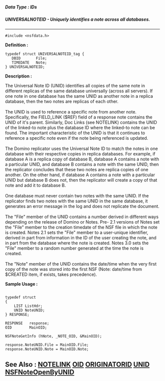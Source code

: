 ##### Data Type : IDs
##### UNIVERSALNOTEID - Uniquely identifies a note across all databases.
---
```
#include <nsfdata.h>
```

**Definition :**
```
typedef struct UNIVERSALNOTEID_tag {
   DBID       File;
   TIMEDATE   Note;
} UNIVERSALNOTEID;
```

**Description :**

The Universal Note ID (UNID) identifies all copies of the same note in different replicas of the same database universally (across all servers).  If one note in one database has the same UNID as another note in a replica database, then the two notes are replicas of each other.<br>
<br>
The UNID is used to reference a specific note from another note. Specifically, the FIELD_LINK ($REF) field of a response note contains the UNID of it's parent.  Similarly, Doc Links (see NOTELINK) contains the UNID of the linked-to note plus the database ID where the linked-to note can be found. The important characteristic of the UNID is that it continues to reference a specific note even if the note being referenced is updated.<br>
<br>
The Domino replicator uses the Universal Note ID to match the notes in one database with their respective copies in replica databases. For example, if database A is a replica copy of database B, database A contains a note with a particular UNID, and database B contains a note with the same UNID, then the replicator concludes that these two notes are replica copies of one another. On the other hand, if database A contains a note with a particular UNID but database B does not, then the replicator will create a copy of that note and add it to database B.  <br>
<br>
One database must never contain two notes with the same UNID. If the replicator finds two notes with the same UNID in the same database, it generates an error message in the log and does not replicate the document.<br>
<br>
The &quot;File&quot; member of the UNID contains a number derived in different ways depending on the release of Domino or Notes.  Pre- 2.1 versions of Notes set the &quot;File&quot; member to the creation timedate of the NSF file in which the note is created. Notes 2.1 sets the &quot;File&quot; member to a user-unique identifier, derived in part from information in the ID of the user creating the note, and in part from the database where the note is created.  Notes 3.0 sets the &quot;File&quot; member to a random number generated at the time the note is created.<br>
<br>
The &quot;Note&quot; member of the UNID contains the date/time when the very first copy of the note was stored into the first NSF (Note: date/time from $CREATED item, if exists, takes precedence).


**Sample Usage :**
```

typedef struct 
{
    LIST ListHdr;
    UNID NoteUNID;
} RESPONSE;

RESPONSE   response;
OID        MainOID;

NSFNoteGetInfo (hNote, _NOTE_OID, &MainOID);

response.NoteUNID.File = MainOID.File;
response.NoteUNID.Note = MainOID.Note;

```

**See Also :**
[NOTELINK](/domino-c-api-docs/reference/Data/NOTELINK)
[OID](/domino-c-api-docs/reference/Data/OID)
[ORIGINATORID](/domino-c-api-docs/reference/Data/ORIGINATORID)
[UNID](/domino-c-api-docs/reference/Data/UNID)
[NSFNoteOpenByUNID](/domino-c-api-docs/reference/Func/NSFNoteOpenByUNID)
---
